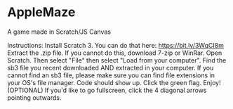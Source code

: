 # AppleMaze
A game made in Scratch/JS Canvas

Instructions: Install Scratch 3. You can do that here: https://bit.ly/3WqCI8m
Extract the .zip file. If you cannot do this, download 7-zip or WinRar.
Open Scratch. Then select "File" then select "Load from your computer".
Find the sb3 file you recent downloaded AND extracted in your computer. If you cannot find an sb3 file, please make sure you can find file extensions in your OS's file manager.
Code should show up. Click the green flag. Enjoy!
(OPTIONAL) If you'd like to go fullscreen, click the 4 diagonal arrows pointing outwards.
